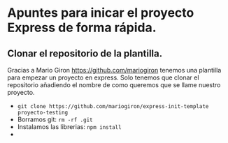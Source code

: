 # Apuntes para inicar el proyecto Express de forma rápida.

## Clonar  el repositorio de la plantilla.
Gracias a Mario Giron https://github.com/mariogiron tenemos una plantilla para empezar un proyecto en express. Solo tenemos que clonar el repositorio añadiendo el nombre de como queremos que se llame nuestro proyecto.
- ``` git clone https://github.com/mariogiron/express-init-template proyecto-testing ```
- Borramos git: `rm -rf .git`
- Instalamos las librerias: `npm install`
-
